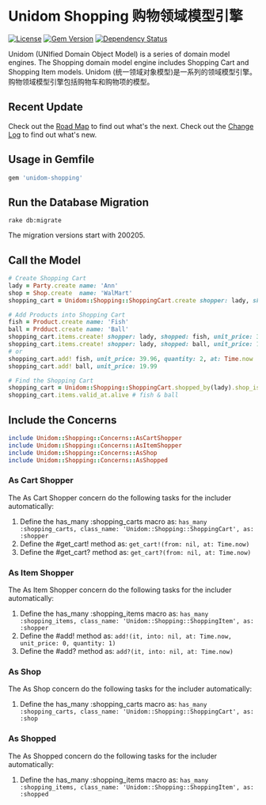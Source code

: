 # Unidom Shopping 购物领域模型引擎

[![License](https://img.shields.io/badge/license-MIT-green.svg)](http://opensource.org/licenses/MIT)
[![Gem Version](https://badge.fury.io/rb/unidom-shopping.svg)](https://badge.fury.io/rb/unidom-shopping)
[![Dependency Status](https://gemnasium.com/badges/github.com/topbitdu/unidom-shopping.svg)](https://gemnasium.com/github.com/topbitdu/unidom-shopping)

Unidom (UNIfied Domain Object Model) is a series of domain model engines. The Shopping domain model engine includes Shopping Cart and Shopping Item models.
Unidom (统一领域对象模型)是一系列的领域模型引擎。购物领域模型引擎包括购物车和购物项的模型。



## Recent Update

Check out the [Road Map](ROADMAP.md) to find out what's the next.
Check out the [Change Log](CHANGELOG.md) to find out what's new.



## Usage in Gemfile

```ruby
gem 'unidom-shopping'
```



## Run the Database Migration

```shell
rake db:migrate
```
The migration versions start with 200205.



## Call the Model

```ruby
# Create Shopping Cart
lady = Party.create name: 'Ann'
shop = Shop.create  name: 'WalMart'
shopping_cart = Unidom::Shopping::ShoppingCart.create shopper: lady, shop: shop, opened_at: Time.now

# Add Products into Shopping Cart
fish = Product.create name: 'Fish'
ball = Prdduct.create name: 'Ball'
shopping_cart.items.create! shopper: lady, shopped: fish, unit_price: 39.96, quantity: 2, opened_at: Time.now
shopping_cart.items.create! shopper: lady, shopped: ball, unit_price: 19.99, quantity: 1, opened_at: Time.now
# or
shopping_cart.add! fish, unit_price: 39.96, quantity: 2, at: Time.now
shopping_cart.add! ball, unit_price: 19.99

# Find the Shopping Cart
shopping_cart = Unidom::Shopping::ShoppingCart.shopped_by(lady).shop_is(shop).valid_at.alive.first
shopping_cart.items.valid_at.alive # fish & ball
```



## Include the Concerns

```ruby
include Unidom::Shopping::Concerns::AsCartShopper
include Unidom::Shopping::Concerns::AsItemShopper
include Unidom::Shopping::Concerns::AsShop
include Unidom::Shopping::Concerns::AsShopped
```

### As Cart Shopper

The As Cart Shopper concern do the following tasks for the includer automatically:  
1. Define the has_many :shopping_carts macro as: ``has_many :shopping_carts, class_name: 'Unidom::Shopping::ShoppingCart', as: :shopper``  
2. Define the #get_cart! method as: ``get_cart!(from: nil, at: Time.now)``  
3. Define the #get_cart? method as: ``get_cart?(from: nil, at: Time.now)``

### As Item Shopper

The As Item Shopper concern do the following tasks for the includer automatically:  
1. Define the has_many :shopping_items macro as: ``has_many :shopping_items, class_name: 'Unidom::Shopping::ShoppingItem', as: :shopper``  
2. Define the #add! method as: ``add!(it, into: nil, at: Time.now, unit_price: 0, quantity: 1)``  
3. Define the #add? method as: ``add?(it, into: nil, at: Time.now)``

### As Shop

The As Shop concern do the following tasks for the includer automatically:  
1. Define the has_many :shopping_carts macro as: ``has_many :shopping_carts, class_name: 'Unidom::Shopping::ShoppingCart', as: :shop``

### As Shopped

The As Shopped concern do the following tasks for the includer automatically:  
1. Define the has_many :shopping_items macro as: ``has_many :shopping_items, class_name: 'Unidom::Shopping::ShoppingItem', as: :shopped``
